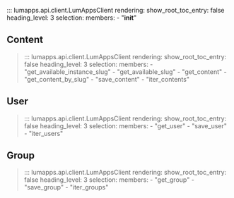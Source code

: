 ::: lumapps.api.client.LumAppsClient
    rendering:
      show_root_toc_entry: false
      heading_level: 3
    selection:
      members:
        - "__init__"

## Content

> ::: lumapps.api.client.LumAppsClient
    rendering:
      show_root_toc_entry: false
      heading_level: 3
    selection:
      members:
        - "get_available_instance_slug"
        - "get_available_slug"
        - "get_content"
        - "get_content_by_slug"
        - "save_content"
        - "iter_contents"
      

## User

> ::: lumapps.api.client.LumAppsClient
    rendering:
      show_root_toc_entry: false
      heading_level: 3
    selection:
      members:
        - "get_user"
        - "save_user"
        - "iter_users"

## Group

  > ::: lumapps.api.client.LumAppsClient
      rendering:
        show_root_toc_entry: false
        heading_level: 3
      selection:
        members:
          - "get_group"
          - "save_group"
          - "iter_groups"


